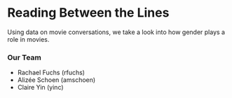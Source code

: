 # Reading Between the Lines

Using data on movie conversations, we take a look into how gender plays a role in movies.

### Our Team
- Rachael Fuchs (rfuchs)
- Alizée Schoen (amschoen)
- Claire Yin (yinc)
